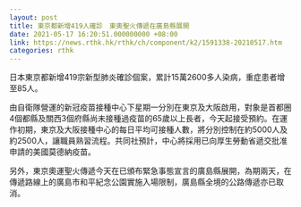 ```yaml
---
layout: post
title: 東京都新增419人確診　東奧聖火傳遞在廣島縣展開
date: 2021-05-17 16:20:51.000000000 +08:00
link: https://news.rthk.hk/rthk/ch/component/k2/1591338-20210517.htm
categories: rthk
---
```


日本東京都新增419宗新型肺炎確診個案，累計15萬2600多人染病，重症患者增至85人。

由自衛隊營運的新冠疫苗接種中心下星期一分別在東京及大阪啟用，對象是首都圈4個都縣及關西3個府縣尚未接種過疫苗的65歲以上長者，今天起接受預約。在運作初期，東京及大阪接種中心的每日平均可接種人數，將分別控制在約5000人及約2500人，讓職員熟習流程。共同社預計，中心將採用已向厚生勞動省遞交批准申請的美國莫德納疫苗。

另外，東京奧運聖火傳遞今天在已頒布緊急事態宣言的廣島縣展開，為期兩天，在傳遞路線上的廣島市和平紀念公園實施入場限制，廣島縣全境的公路傳遞亦已取消。
